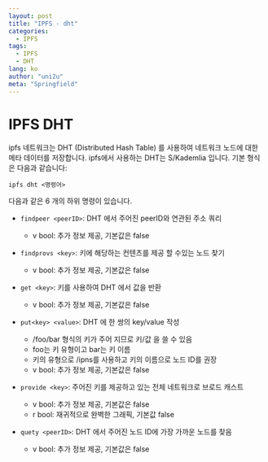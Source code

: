```yaml
---
layout: post
title: "IPFS - dht"
categories:
  - IPFS
tags:
  - IPFS
  - DHT
lang: ko
author: "uni2u"
meta: "Springfield"
---
```


# IPFS DHT

ipfs 네트워크는 DHT (Distributed Hash Table) 를 사용하여 네트워크 노드에 대한 메타 데이터를 저장합니다.
ipfs에서 사용하는 DHT는 S/Kademlia 입니다.
기본 형식은 다음과 같습니다:

```
ipfs dht <명령어>
```

다음과 같은 6 개의 하위 명령이 있습니다.

- `findpeer <peerID>`: DHT 에서 주어진 peerID와 연관된 주소 쿼리
  - v bool: 추가 정보 제공, 기본값은 false

- `findprovs <key>`: 키에 해당하는 컨텐츠를 제공 할 수있는 노드 찾기
  - v bool: 추가 정보 제공, 기본값은 false

- `get <key>`: 키를 사용하여 DHT 에서 값을 반환
  - v bool: 추가 정보 제공, 기본값은 false

- `put<key> <value>`: DHT 에 한 쌍의 key/value 작성
  - /foo/bar 형식의 키가 주어 지므로 키/값 을 쓸 수 있음
  - foo는 키 유형이고 bar는 키 이름
  - 키의 유형으로 /ipns를 사용하고 키의 이름으로 노드 ID를 권장
  - v bool: 추가 정보 제공, 기본값은 false

- `provide <key>`: 주어진 키를 제공하고 있는 전체 네트워크로 브로드 캐스트
  - v bool: 추가 정보 제공, 기본값은 false
  - r bool: 재귀적으로 완벽한 그래픽, 기본값 false

- `quety <peerID>`: DHT 에서 주어진 노드 ID에 가장 가까운 노드를 찾음
  - v bool: 추가 정보 제공, 기본값은 false
